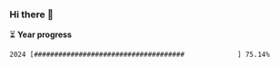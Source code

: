 ### Hi there :wave:

:hourglass_flowing_sand: **Year progress**

```txt
2024 [#####################################             ] 75.14%
```
